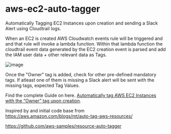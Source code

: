 # aws-ec2-auto-tagger
Automatically Tagging EC2 Instances upon creation and sending a Slack Alert using  Cloudtrail logs.

When an EC2 is created AWS Cloudwatch events rule will be triggered and and that rule will invoke a lambda function.
Within that lambda function the cloudtrail event data generated by the EC2 creation event is parsed and add the IAM user data + other relevant data as Tags.

![image](https://user-images.githubusercontent.com/39367522/167817086-da7e7411-ce8e-41e4-bcc2-646bb0347a68.png)

Once the "Owner" tag is added, check for other pre-defined mandatory tags. If atleast one of them is missing a Slack alert will be sent with the missing tags, expected Tag Values. 


 
Find the complete Guide on here. [Automatically tag AWS EC2 Instances with the “Owner” tag upon creation]([https://pages.github.com/](https://grumpysysadmin.medium.com/automatically-tag-aws-ec2-instances-with-the-owner-tag-upon-creation-7ea7b230a2d0)).

Inspired by and initial code base from https://aws.amazon.com/blogs/mt/auto-tag-aws-resources/

https://github.com/aws-samples/resource-auto-tagger


